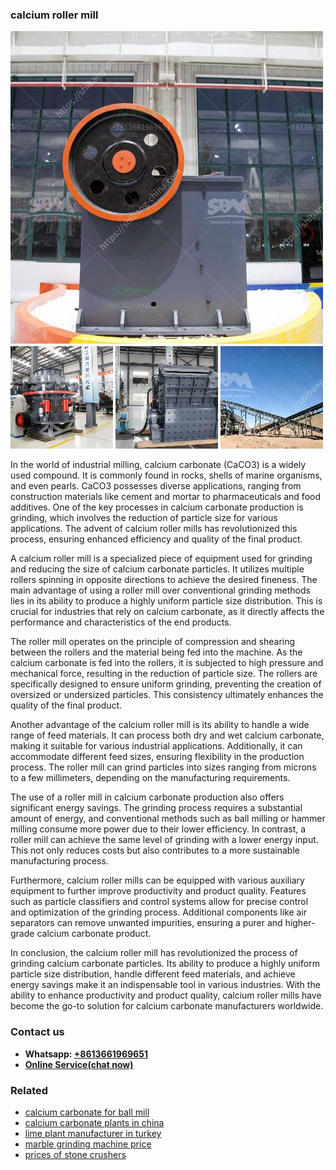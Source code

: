<h3>calcium roller mill</h3><img src='1702952968.jpg' alt=''><p>In the world of industrial milling, calcium carbonate (CaCO3) is a widely used compound. It is commonly found in rocks, shells of marine organisms, and even pearls. CaCO3 possesses diverse applications, ranging from construction materials like cement and mortar to pharmaceuticals and food additives. One of the key processes in calcium carbonate production is grinding, which involves the reduction of particle size for various applications. The advent of calcium roller mills has revolutionized this process, ensuring enhanced efficiency and quality of the final product.</p><p>A calcium roller mill is a specialized piece of equipment used for grinding and reducing the size of calcium carbonate particles. It utilizes multiple rollers spinning in opposite directions to achieve the desired fineness. The main advantage of using a roller mill over conventional grinding methods lies in its ability to produce a highly uniform particle size distribution. This is crucial for industries that rely on calcium carbonate, as it directly affects the performance and characteristics of the end products.</p><p>The roller mill operates on the principle of compression and shearing between the rollers and the material being fed into the machine. As the calcium carbonate is fed into the rollers, it is subjected to high pressure and mechanical force, resulting in the reduction of particle size. The rollers are specifically designed to ensure uniform grinding, preventing the creation of oversized or undersized particles. This consistency ultimately enhances the quality of the final product.</p><p>Another advantage of the calcium roller mill is its ability to handle a wide range of feed materials. It can process both dry and wet calcium carbonate, making it suitable for various industrial applications. Additionally, it can accommodate different feed sizes, ensuring flexibility in the production process. The roller mill can grind particles into sizes ranging from microns to a few millimeters, depending on the manufacturing requirements.</p><p>The use of a roller mill in calcium carbonate production also offers significant energy savings. The grinding process requires a substantial amount of energy, and conventional methods such as ball milling or hammer milling consume more power due to their lower efficiency. In contrast, a roller mill can achieve the same level of grinding with a lower energy input. This not only reduces costs but also contributes to a more sustainable manufacturing process.</p><p>Furthermore, calcium roller mills can be equipped with various auxiliary equipment to further improve productivity and product quality. Features such as particle classifiers and control systems allow for precise control and optimization of the grinding process. Additional components like air separators can remove unwanted impurities, ensuring a purer and higher-grade calcium carbonate product.</p><p>In conclusion, the calcium roller mill has revolutionized the process of grinding calcium carbonate particles. Its ability to produce a highly uniform particle size distribution, handle different feed materials, and achieve energy savings make it an indispensable tool in various industries. With the ability to enhance productivity and product quality, calcium roller mills have become the go-to solution for calcium carbonate manufacturers worldwide.</p><h3>Contact us</h3><ul><li><strong>Whatsapp:&nbsp;<a href="https://wa.me/8613661969651">+8613661969651</a></strong></li><li><a href="https://swt.shibang-china.com/?git&amp;zhl&amp;calcium roller mill"><strong>Online Service(chat now)</strong></a></li></ul><h3>Related</h3><ul><li><a href='calcium carbonate for ball mill.md'>calcium carbonate for ball mill</a></li><li><a href='calcium carbonate plants in china.md'>calcium carbonate plants in china</a></li><li><a href='lime plant manufacturer in turkey.md'>lime plant manufacturer in turkey</a></li><li><a href='marble grinding machine price.md'>marble grinding machine price</a></li><li><a href='prices of stone crushers.md'>prices of stone crushers</a></li></ul>